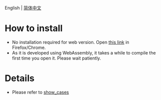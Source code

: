 English | [简体中文](./readme_cn.md)

# How to install

- No installation required for web version. Open [this link](https://object-detector-and-alarm.netlify.app/generic_cv_tasks.html) in Firefox/Chrome.
- As it is developed using WebAssembly, it takes a while to compile the first time you open it. Please wait patiently.

# Details

- Please refer to [show_cases](https://github.com/stereomatchingkiss/object_detection_and_alarm)